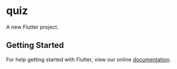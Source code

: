 # quiz

A new Flutter project.

## Getting Started

For help getting started with Flutter, view our online
[documentation](http://flutter.io/).
